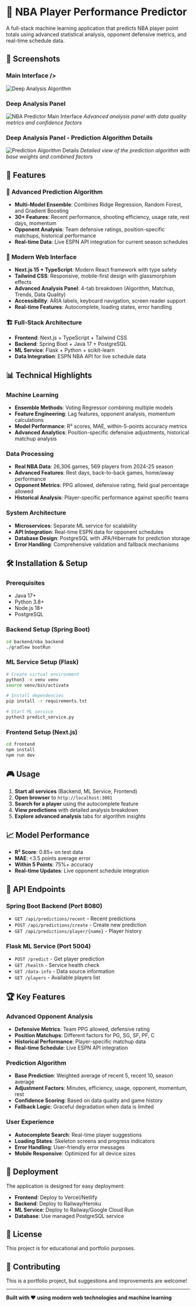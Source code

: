 # 🏀 NBA Player Performance Predictor

A full-stack machine learning application that predicts NBA player point totals using advanced statistical analysis, opponent defensive metrics, and real-time schedule data.

## 📸 Screenshots

### Main Interface />
![Deep Analysis Algorithm](https://github.com/user-attachments/assets/6b8c3d2e-1f90-4e5d-9f3e-2a948ba4090c)




### Deep Analysis Panel
![NBA Predictor Main Interface](https://github.com/user-attachments/assets/5a948ba4-090c-46dc-98c6-b11479b7d49e)
*Advanced analysis panel with data quality metrics and confidence factors*

### Deep Analysis Panel - Prediction Algorithm Details
![Prediction Algorithm Details](https://github.com/user-attachments/assets/7c9e4f5b-3d90-4e5d-9f3e-3a948ba4090c)
*Detailed view of the prediction algorithm with base weights and combined factors*

## 🚀 Features

### 🎯 **Advanced Prediction Algorithm**
- **Multi-Model Ensemble**: Combines Ridge Regression, Random Forest, and Gradient Boosting
- **30+ Features**: Recent performance, shooting efficiency, usage rate, rest days, momentum
- **Opponent Analysis**: Team defensive ratings, position-specific matchups, historical performance
- **Real-time Data**: Live ESPN API integration for current season schedules

### 🎨 **Modern Web Interface**
- **Next.js 15 + TypeScript**: Modern React framework with type safety
- **Tailwind CSS**: Responsive, mobile-first design with glassmorphism effects
- **Advanced Analysis Panel**: 4-tab breakdown (Algorithm, Matchup, Trends, Data Quality)
- **Accessibility**: ARIA labels, keyboard navigation, screen reader support
- **Real-time Features**: Autocomplete, loading states, error handling

### 🏗️ **Full-Stack Architecture**
- **Frontend**: Next.js + TypeScript + Tailwind CSS
- **Backend**: Spring Boot + Java 17 + PostgreSQL
- **ML Service**: Flask + Python + scikit-learn
- **Data Integration**: ESPN NBA API for live schedule data

## 📊 Technical Highlights

### Machine Learning
- **Ensemble Methods**: Voting Regressor combining multiple models
- **Feature Engineering**: Lag features, opponent analysis, momentum calculations
- **Model Performance**: R² scores, MAE, within-5-points accuracy metrics
- **Advanced Analytics**: Position-specific defensive adjustments, historical matchup analysis

### Data Processing
- **Real NBA Data**: 26,306 games, 569 players from 2024-25 season
- **Advanced Features**: Rest days, back-to-back games, home/away performance
- **Opponent Metrics**: PPG allowed, defensive rating, field goal percentage allowed
- **Historical Analysis**: Player-specific performance against specific teams

### System Architecture
- **Microservices**: Separate ML service for scalability
- **API Integration**: Real-time ESPN data for opponent schedules
- **Database Design**: PostgreSQL with JPA/Hibernate for prediction storage
- **Error Handling**: Comprehensive validation and fallback mechanisms

## 🛠️ Installation & Setup

### Prerequisites
- Java 17+
- Python 3.8+
- Node.js 18+
- PostgreSQL

### Backend Setup (Spring Boot)
```bash
cd backend/nba_backend
./gradlew bootRun
```

### ML Service Setup (Flask)
```bash
# Create virtual environment
python3 -m venv venv
source venv/bin/activate

# Install dependencies
pip install -r requirements.txt

# Start ML service
python3 predict_service.py
```

### Frontend Setup (Next.js)
```bash
cd frontend
npm install
npm run dev
```

## 🎮 Usage

1. **Start all services** (Backend, ML Service, Frontend)
2. **Open browser** to `http://localhost:3001`
3. **Search for a player** using the autocomplete feature
4. **View predictions** with detailed analysis breakdown
5. **Explore advanced analysis** tabs for algorithm insights

## 📈 Model Performance

- **R² Score**: 0.85+ on test data
- **MAE**: <3.5 points average error
- **Within 5 Points**: 75%+ accuracy
- **Real-time Updates**: Live opponent schedule integration

## 🔧 API Endpoints

### Spring Boot Backend (Port 8080)
- `GET /api/predictions/recent` - Recent predictions
- `POST /api/predictions/create` - Create new prediction
- `GET /api/predictions/player/{name}` - Player history

### Flask ML Service (Port 5004)
- `POST /predict` - Get player prediction
- `GET /health` - Service health check
- `GET /data-info` - Data source information
- `GET /players` - Available players list

## 🏆 Key Features

### Advanced Opponent Analysis
- **Defensive Metrics**: Team PPG allowed, defensive rating
- **Position Matchups**: Different factors for PG, SG, SF, PF, C
- **Historical Performance**: Player-specific matchup data
- **Real-time Schedule**: Live ESPN API integration

### Prediction Algorithm
- **Base Prediction**: Weighted average of recent 5, recent 10, season average
- **Adjustment Factors**: Minutes, efficiency, usage, opponent, momentum, rest
- **Confidence Scoring**: Based on data quality and game history
- **Fallback Logic**: Graceful degradation when data is limited

### User Experience
- **Autocomplete Search**: Real-time player suggestions
- **Loading States**: Skeleton screens and progress indicators
- **Error Handling**: User-friendly error messages
- **Mobile Responsive**: Optimized for all device sizes

## 🚀 Deployment

The application is designed for easy deployment:
- **Frontend**: Deploy to Vercel/Netlify
- **Backend**: Deploy to Railway/Heroku
- **ML Service**: Deploy to Railway/Google Cloud Run
- **Database**: Use managed PostgreSQL service

## 📝 License

This project is for educational and portfolio purposes.

## 🤝 Contributing

This is a portfolio project, but suggestions and improvements are welcome!

---

**Built with ❤️ using modern web technologies and machine learning**
